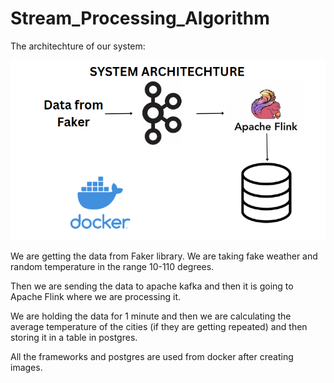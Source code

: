 # Stream_Processing_Algorithm
The architechture of our system:


![alt text](image.png)

We are getting the data from Faker library. We are taking fake weather and random temperature in the range 10-110 degrees.

Then we are sending the data to apache kafka and then it is going to Apache Flink where we are processing it.

We are holding the data for 1 minute and then we are calculating the average temperature of the cities (if they are getting repeated) and then storing it in a table in postgres.

All the frameworks and postgres are used from docker after creating images.
